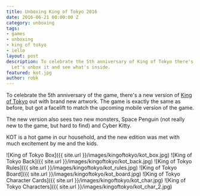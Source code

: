 ```yaml
---
title: Unboxing King of Tokyo 2016
date: 2016-06-21 00:00:00 Z
category: unboxing
tags:
- games
- unboxing
- king of tokyo
- iello
layout: post
description: To celebrate the 5th anniversary of King of Tokyo there's a new version.
  Let's unbox it and see what's inside.
featured: kot.jpg
author: robk
---
```


To celebrate the 5th anniversary of the game, there's a new version of [King of Tokyo](http://www.iellogames.com/KingOfTokyo.html) out with brand new artwork. The game is exactly the same as before, but got a facelift to match the upcoming mobile version of the game.

The new version also sees two new monsters, Space Penguin (not really new to the game, but hard to find) and Cyber Kitty.

KOT is a hot game in our household, and the new edition was met with much excitement by me and the kids.

![King of Tokyo Box]({{ site.url }}/images/kingoftokyo/kot_box.jpg)
![King of Tokyo Back]({{ site.url }}/images/kingoftokyo/kot_back.jpg)
![King of Tokyo Rules]({{ site.url }}/images/kingoftokyo/kot_rules.jpg)
![King of Tokyo Board]({{ site.url }}/images/kingoftokyo/kot_board.jpg)
![King of Tokyo Character Cards]({{ site.url }}/images/kingoftokyo/kot_char.jpg)
![King of Tokyo Characters]({{ site.url }}/images/kingoftokyo/kot_char_2.jpg)

